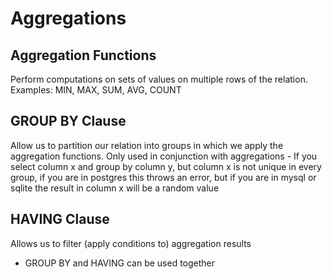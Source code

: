 # Aggregations

## Aggregation Functions
Perform computations on sets of values on multiple rows of the relation. Examples: MIN, MAX, SUM, AVG, COUNT

## GROUP BY Clause 
Allow us to partition our relation into groups in which we apply the aggregation functions. Only used in conjunction with aggregations
    - If you select column x and group by column y, but column x is not unique in every group, if you are in postgres this throws an error, but if you are in mysql or sqlite the result in column x will be a random value

## HAVING Clause
Allows us to filter (apply conditions to) aggregation results
- GROUP BY and HAVING can be used together